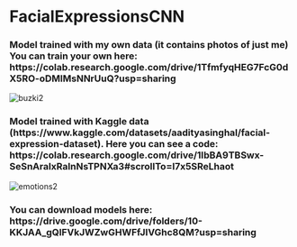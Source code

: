 # FacialExpressionsCNN

<h3>Model trained with my own data (it contains photos of just me) <br> You can train your own here: https://colab.research.google.com/drive/1TfmfyqHEG7FcG0dX5RO-oDMlMsNNrUuQ?usp=sharing</h3>


![buzki2](https://user-images.githubusercontent.com/73878161/187068512-cd966ce9-946f-4cad-8f28-5326def5c611.gif)

<h3>Model trained with Kaggle data (https://www.kaggle.com/datasets/aadityasinghal/facial-expression-dataset). Here you can see a code: https://colab.research.google.com/drive/1IbBA9TBSwx-SeSnAraIxRaInNsTPNXa3#scrollTo=l7x5SReLhaot</h3>

![emotions2](https://user-images.githubusercontent.com/73878161/188425524-fb859d73-8bce-4b55-a251-00142bebbb3c.gif)


<h3>You can download models here: https://drive.google.com/drive/folders/10-KKJAA_gQIFVkJWZwGHWFfJIVGhc8QM?usp=sharing</h3>
